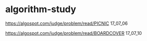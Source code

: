 # algorithm-study
https://algospot.com/judge/problem/read/PICNIC 17_07_06


https://algospot.com/judge/problem/read/BOARDCOVER   17_07_10
